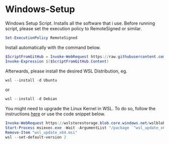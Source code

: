 # Windows-Setup

Windows Setup Script. Installs all the software that i use.
Before running script, please set the execution policy to RemoteSigned or similar.

```ps1
Set-ExecutionPolicy RemoteSigned
```

Install automatically with the command below.

```ps1
$ScriptFromGitHub = Invoke-WebRequest https://raw.githubusercontent.com/MagnusMat/Windows-Setup/main/Windows%20Install.ps1
Invoke-Expression $($ScriptFromGitHub.Content)
```

Afterwards, please install the desired WSL Distribution, eg.

```ps1
wsl --install -d Ubuntu
```

or

```ps1
wsl --install -d Debian
```

You might need to upgrade the Linux Kernel in WSL. To do so, follow the instructions [here]() or use the code snippet below.

```ps1
Invoke-WebRequest https://wslstorestorage.blob.core.windows.net/wslblob/wsl_update_x64.msi -OutFile "wsl_update_x64.msi"
Start-Process msiexec.exe -Wait -ArgumentList "/package `"wsl_update_x64.msi`"", "/passive", "/norestart"
Remove-Item "wsl_update_x64.msi"
wsl --set-default-version 2
```
